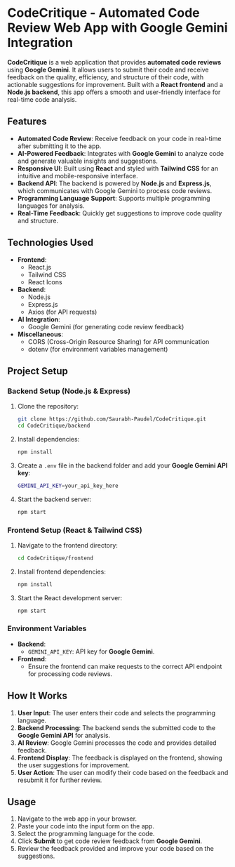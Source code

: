 
# CodeCritique - Automated Code Review Web App with Google Gemini Integration

**CodeCritique** is a web application that provides **automated code reviews** using **Google Gemini**. It allows users to submit their code and receive feedback on the quality, efficiency, and structure of their code, with actionable suggestions for improvement. Built with a **React frontend** and a **Node.js backend**, this app offers a smooth and user-friendly interface for real-time code analysis.

## Features
- **Automated Code Review**: Receive feedback on your code in real-time after submitting it to the app.
- **AI-Powered Feedback**: Integrates with **Google Gemini** to analyze code and generate valuable insights and suggestions.
- **Responsive UI**: Built using **React** and styled with **Tailwind CSS** for an intuitive and mobile-responsive interface.
- **Backend API**: The backend is powered by **Node.js** and **Express.js**, which communicates with Google Gemini to process code reviews.
- **Programming Language Support**: Supports multiple programming languages for analysis.
- **Real-Time Feedback**: Quickly get suggestions to improve code quality and structure.

## Technologies Used
- **Frontend**:
  - React.js
  - Tailwind CSS
  - React Icons
- **Backend**:
  - Node.js
  - Express.js
  - Axios (for API requests)
- **AI Integration**:
  - Google Gemini (for generating code review feedback)
- **Miscellaneous**:
  - CORS (Cross-Origin Resource Sharing) for API communication
  - dotenv (for environment variables management)

## Project Setup

### Backend Setup (Node.js & Express)
1. Clone the repository:
   ```bash
   git clone https://github.com/Saurabh-Paudel/CodeCritique.git
   cd CodeCritique/backend
   ```

2. Install dependencies:
   ```bash
   npm install
   ```

3. Create a `.env` file in the backend folder and add your **Google Gemini API key**:
   ```bash
   GEMINI_API_KEY=your_api_key_here
   ```

4. Start the backend server:
   ```bash
   npm start
   ```

### Frontend Setup (React & Tailwind CSS)
1. Navigate to the frontend directory:
   ```bash
   cd CodeCritique/frontend
   ```

2. Install frontend dependencies:
   ```bash
   npm install
   ```

3. Start the React development server:
   ```bash
   npm start
   ```

### Environment Variables
- **Backend**:
  - `GEMINI_API_KEY`: API key for **Google Gemini**.
- **Frontend**:
  - Ensure the frontend can make requests to the correct API endpoint for processing code reviews.

## How It Works
1. **User Input**: The user enters their code and selects the programming language.
2. **Backend Processing**: The backend sends the submitted code to the **Google Gemini API** for analysis.
3. **AI Review**: Google Gemini processes the code and provides detailed feedback.
4. **Frontend Display**: The feedback is displayed on the frontend, showing the user suggestions for improvement.
5. **User Action**: The user can modify their code based on the feedback and resubmit it for further review.

## Usage
1. Navigate to the web app in your browser.
2. Paste your code into the input form on the app.
3. Select the programming language for the code.
4. Click **Submit** to get code review feedback from **Google Gemini**.
5. Review the feedback provided and improve your code based on the suggestions.
